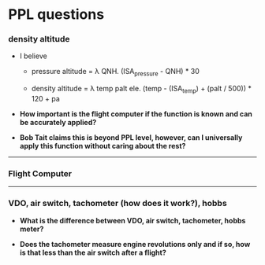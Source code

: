 # PPL questions

### density altitude

* I believe

  * pressure altitude = &#955; QNH. (ISA<sub>pressure</sub> - QNH) * 30

  * density altitude = &#955; temp palt ele. (temp - (ISA<sub>temp</sub>) + (palt / 500)) * 120 + pa

* **How important is the flight computer if the function is known and can be accurately applied?**

* **Bob Tait claims this is beyond PPL level, however, can I universally apply this function without caring about the rest?**

----

### Flight Computer

----

### VDO, air switch, tachometer (how does it work?), hobbs

* **What is the difference between VDO, air switch, tachometer, hobbs meter?**

* **Does the tachometer measure engine revolutions only and if so, how is that less than the air switch after a flight?**
